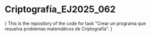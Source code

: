# Criptografía_EJ2025_062
{
This is the repository of the code for task "Crear un programa que resuelva problemas matemáticos de Criptografía".
}
